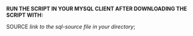 **RUN THE SCRIPT IN YOUR MYSQL CLIENT AFTER DOWNLOADING THE SCRIPT WITH:**

SOURCE *link to the sql-source file in your directory*;
